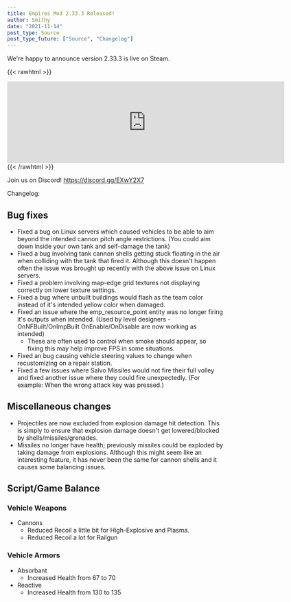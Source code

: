 ```yaml
---
title: Empires Mod 2.33.3 Released!
author: Smithy
date: "2021-11-14"
post_type: Source
post_type_future: ["Source", "Changelog"]
---
```



We're happy to announce version 2.33.3 is live on Steam.

{{< rawhtml >}}
<iframe src="https://store.steampowered.com/widget/17740/" frameborder="0" width="646" height="190"></iframe>
{{< /rawhtml >}}

Join us on Discord! https://discord.gg/EXwY2X7

Changelog:

## Bug fixes
- Fixed a bug on Linux servers which caused vehicles to be able to aim beyond the intended cannon pitch angle restrictions. (You could aim down inside your own tank and self-damage the tank)
- Fixed a bug involving tank cannon shells getting stuck floating in the air when colliding with the tank that fired it. Although this doesn't happen often the issue was brought up recently with the above issue on Linux servers.
- Fixed a problem involving map-edge grid textures not displaying correctly on lower texture settings.
- Fixed a bug where unbuilt buildings would flash as the team color instead of it's intended yellow color when damaged.
- Fixed an issue where the emp_resource_point entity was no longer firing it's outputs when intended. (Used by level designers - OnNFBuilt/OnImpBuilt OnEnable/OnDisable are now working as intended)
    - These are often used to control when smoke should appear, so fixing this may help improve FPS in some situations.
- Fixed an bug causing vehicle steering values to change when recustomizing on a repair station.
- Fixed a few issues where Salvo Missiles would not fire their full volley and fixed another issue where they could fire unexpectedly. (For example: When the wrong attack key was pressed.)


## Miscellaneous changes
- Projectiles are now excluded from explosion damage hit detection. This is simply to ensure that explosion damage doesn't get lowered/blocked by shells/missiles/grenades.
- Missiles no longer have health; previously missiles could be exploded by taking damage from explosions. Although this might seem like an interesting feature, it has never been the same for cannon shells and it causes some balancing issues.


## Script/Game Balance

### Vehicle Weapons
- Cannons
    - Reduced Recoil a little bit for High-Explosive and Plasma.
    - Reduced Recoil a lot for Railgun
	
### Vehicle Armors
- Absorbant
    - Increased Health from 67 to 70
- Reactive
    - Increased Health from 130 to 135


